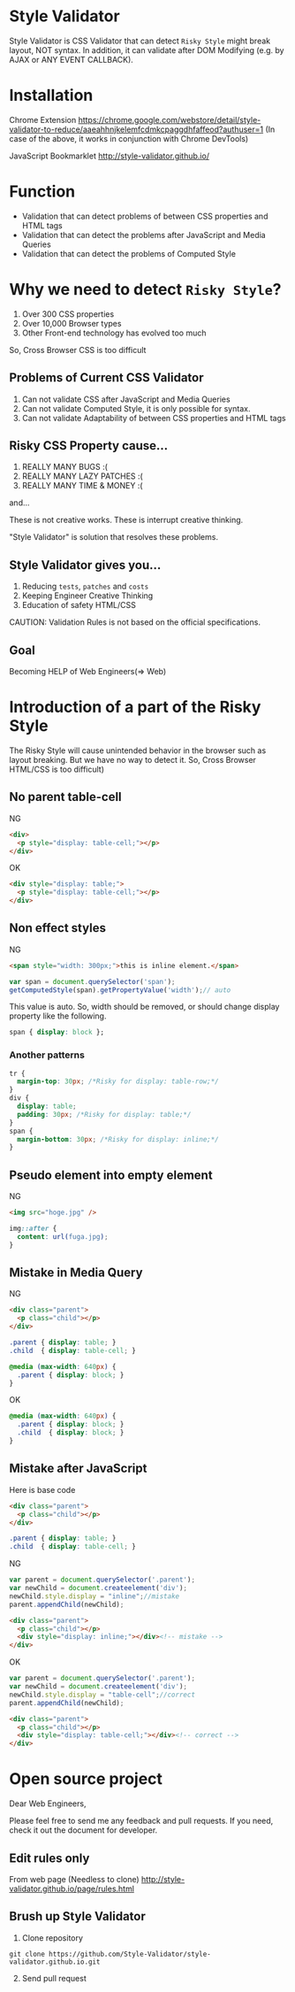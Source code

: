 
Style Validator
============================

Style Validator is CSS Validator that can detect `Risky Style` might break layout, NOT syntax. In addition, it can validate after DOM Modifying (e.g. by AJAX or ANY EVENT CALLBACK).

# Installation

Chrome Extension
https://chrome.google.com/webstore/detail/style-validator-to-reduce/aaeahhnjkelemfcdmkcpaggdhfaffeod?authuser=1
(In case of the above, it works in conjunction with Chrome DevTools)

JavaScript Bookmarklet
http://style-validator.github.io/

# Function

- Validation that can detect problems of between CSS properties and HTML tags
- Validation that can detect the problems after JavaScript and Media Queries
- Validation that can detect the problems of Computed Style

# Why we need to detect `Risky Style`?

1. Over 300 CSS properties
2. Over 10,000 Browser types
3. Other Front-end technology has evolved too much

So, Cross Browser CSS is too difficult

## Problems of Current CSS Validator

1. Can not validate CSS after JavaScript and Media Queries
2. Can not validate Computed Style, it is only possible for syntax.
3. Can not validate Adaptability of between CSS properties and HTML tags

## Risky CSS Property cause...

1. REALLY MANY BUGS :(
2. REALLY MANY LAZY PATCHES :(
3. REALLY MANY TIME & MONEY :(

and...

These is not creative works.
These is interrupt creative thinking.

"Style Validator" is solution that resolves these problems.

## Style Validator gives you...

1. Reducing `tests`, `patches` and `costs`
2. Keeping Engineer Creative Thinking
3. Education of safety HTML/CSS

CAUTION: Validation Rules is not based on the official specifications.

## Goal

Becoming HELP of Web Engineers(=> Web)


# Introduction of a part of the Risky Style

The Risky Style will cause unintended behavior in the browser such as layout breaking. But we have no way to detect it. So, Cross Browser HTML/CSS is too difficult)

## No parent table-cell

NG
```html
<div>
  <p style="display: table-cell;"></p>
</div>
```
OK
```html
<div style="display: table;">
  <p style="display: table-cell;"></p>
</div>
```
## Non effect styles

NG
```html
<span style="width: 300px;">this is inline element.</span>
```
```js
var span = document.querySelector('span');
getComputedStyle(span).getPropertyValue('width');// auto
```
This value is auto. So, width should be removed, or should change display property like the following.

```css
span { display: block };
```

### Another patterns

```css
tr {
  margin-top: 30px; /*Risky for display: table-row;*/
}
div {
  display: table;
  padding: 30px; /*Risky for display: table;*/
}
span {
  margin-bottom: 30px; /*Risky for display: inline;*/
}
```

## Pseudo element into empty element

NG
```html
<img src="hoge.jpg" />
```
```css
img::after {
  content: url(fuga.jpg);
}
```

## Mistake in Media Query

NG
```html
<div class="parent">
  <p class="child"></p>
</div>
```
```css
.parent { display: table; }
.child  { display: table-cell; }

@media (max-width: 640px) {
  .parent { display: block; }
}
```

OK
```css
@media (max-width: 640px) {
  .parent { display: block; }
  .child  { display: block; }
}
```

## Mistake after JavaScript

Here is base code
```html
<div class="parent">
  <p class="child"></p>
</div>
```
```css
.parent { display: table; }
.child  { display: table-cell; }
```

NG
```js
var parent = document.querySelector('.parent');
var newChild = document.createelement('div');
newChild.style.display = "inline";//mistake
parent.appendChild(newChild);
```
```html
<div class="parent">
  <p class="child"></p>
  <div style="display: inline;"></div><!-- mistake -->
</div>
```

OK
```js
var parent = document.querySelector('.parent');
var newChild = document.createelement('div');
newChild.style.display = "table-cell";//correct
parent.appendChild(newChild);
```
```html
<div class="parent">
  <p class="child"></p>
  <div style="display: table-cell;"></div><!-- correct -->
</div>
```

# Open source project

Dear Web Engineers,

Please feel free to send me any feedback and pull requests.
If you need, check it out the document for developer.

## Edit rules only

From web page (Needless to clone)
http://style-validator.github.io/page/rules.html

## Brush up Style Validator

1. Clone repository
```
git clone https://github.com/Style-Validator/style-validator.github.io.git
```
2. Send pull request
